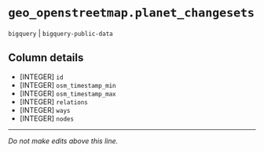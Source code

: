 # `geo_openstreetmap.planet_changesets`
`bigquery` | `bigquery-public-data`

## Column details
* [INTEGER]   `id`
* [INTEGER]   `osm_timestamp_min`
* [INTEGER]   `osm_timestamp_max`
* [INTEGER]   `relations`
* [INTEGER]   `ways`
* [INTEGER]   `nodes`

-------------------------------------------------------------------------------
*Do not make edits above this line.*
